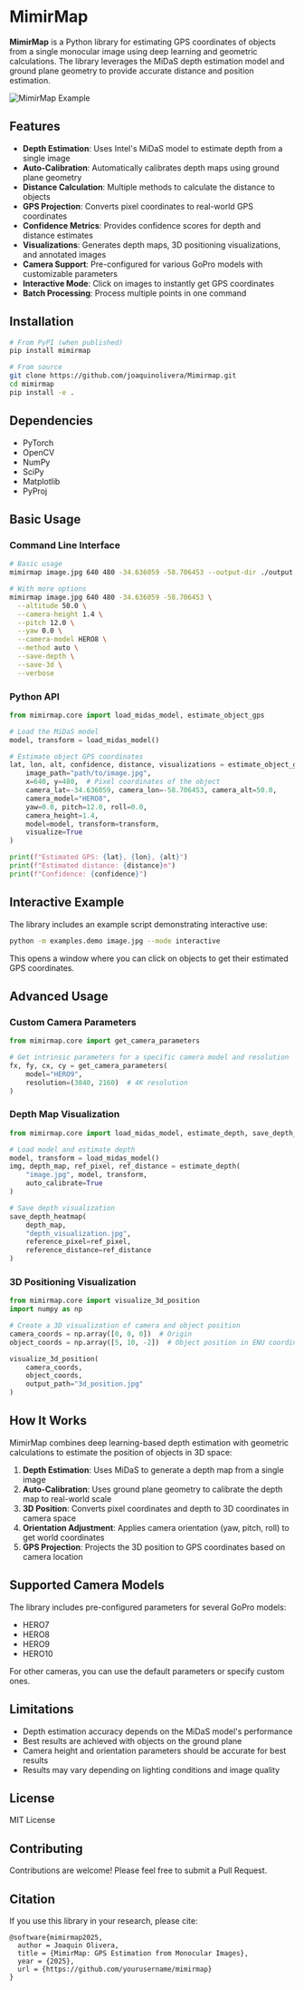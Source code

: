 # MimirMap

**MimirMap** is a Python library for estimating GPS coordinates of objects from a single monocular image using deep learning and geometric calculations. The library leverages the MiDaS depth estimation model and ground plane geometry to provide accurate distance and position estimation.

![MimirMap Example](https://via.placeholder.com/800x400?text=MimirMap+Example)

## Features

- **Depth Estimation**: Uses Intel's MiDaS model to estimate depth from a single image
- **Auto-Calibration**: Automatically calibrates depth maps using ground plane geometry
- **Distance Calculation**: Multiple methods to calculate the distance to objects
- **GPS Projection**: Converts pixel coordinates to real-world GPS coordinates
- **Confidence Metrics**: Provides confidence scores for depth and distance estimates
- **Visualizations**: Generates depth maps, 3D positioning visualizations, and annotated images
- **Camera Support**: Pre-configured for various GoPro models with customizable parameters
- **Interactive Mode**: Click on images to instantly get GPS coordinates
- **Batch Processing**: Process multiple points in one command

## Installation

```bash
# From PyPI (when published)
pip install mimirmap

# From source
git clone https://github.com/joaquinolivera/Mimirmap.git
cd mimirmap
pip install -e .
```

## Dependencies

- PyTorch
- OpenCV
- NumPy
- SciPy
- Matplotlib
- PyProj

## Basic Usage

### Command Line Interface

```bash
# Basic usage
mimirmap image.jpg 640 480 -34.636059 -58.706453 --output-dir ./output

# With more options
mimirmap image.jpg 640 480 -34.636059 -58.706453 \
  --altitude 50.0 \
  --camera-height 1.4 \
  --pitch 12.0 \
  --yaw 0.0 \
  --camera-model HERO8 \
  --method auto \
  --save-depth \
  --save-3d \
  --verbose
```

### Python API

```python
from mimirmap.core import load_midas_model, estimate_object_gps

# Load the MiDaS model
model, transform = load_midas_model()

# Estimate object GPS coordinates
lat, lon, alt, confidence, distance, visualizations = estimate_object_gps(
    image_path="path/to/image.jpg",
    x=640, y=480,  # Pixel coordinates of the object
    camera_lat=-34.636059, camera_lon=-58.706453, camera_alt=50.0,
    camera_model="HERO8",
    yaw=0.0, pitch=12.0, roll=0.0,
    camera_height=1.4,
    model=model, transform=transform,
    visualize=True
)

print(f"Estimated GPS: {lat}, {lon}, {alt}")
print(f"Estimated distance: {distance}m")
print(f"Confidence: {confidence}")
```

## Interactive Example

The library includes an example script demonstrating interactive use:

```bash
python -m examples.demo image.jpg --mode interactive
```

This opens a window where you can click on objects to get their estimated GPS coordinates.

## Advanced Usage

### Custom Camera Parameters

```python
from mimirmap.core import get_camera_parameters

# Get intrinsic parameters for a specific camera model and resolution
fx, fy, cx, cy = get_camera_parameters(
    model="HERO9",
    resolution=(3840, 2160)  # 4K resolution
)
```

### Depth Map Visualization

```python
from mimirmap.core import load_midas_model, estimate_depth, save_depth_heatmap

# Load model and estimate depth
model, transform = load_midas_model()
img, depth_map, ref_pixel, ref_distance = estimate_depth(
    "image.jpg", model, transform,
    auto_calibrate=True
)

# Save depth visualization
save_depth_heatmap(
    depth_map,
    "depth_visualization.jpg",
    reference_pixel=ref_pixel,
    reference_distance=ref_distance
)
```

### 3D Positioning Visualization

```python
from mimirmap.core import visualize_3d_position
import numpy as np

# Create a 3D visualization of camera and object position
camera_coords = np.array([0, 0, 0])  # Origin
object_coords = np.array([5, 10, -2])  # Object position in ENU coordinates

visualize_3d_position(
    camera_coords,
    object_coords,
    output_path="3d_position.jpg"
)
```

## How It Works

MimirMap combines deep learning-based depth estimation with geometric calculations to estimate the position of objects in 3D space:

1. **Depth Estimation**: Uses MiDaS to generate a depth map from a single image
2. **Auto-Calibration**: Uses ground plane geometry to calibrate the depth map to real-world scale
3. **3D Position**: Converts pixel coordinates and depth to 3D coordinates in camera space
4. **Orientation Adjustment**: Applies camera orientation (yaw, pitch, roll) to get world coordinates
5. **GPS Projection**: Projects the 3D position to GPS coordinates based on camera location

## Supported Camera Models

The library includes pre-configured parameters for several GoPro models:

- HERO7
- HERO8
- HERO9
- HERO10

For other cameras, you can use the default parameters or specify custom ones.

## Limitations

- Depth estimation accuracy depends on the MiDaS model's performance
- Best results are achieved with objects on the ground plane
- Camera height and orientation parameters should be accurate for best results
- Results may vary depending on lighting conditions and image quality

## License

MIT License

## Contributing

Contributions are welcome! Please feel free to submit a Pull Request.

## Citation

If you use this library in your research, please cite:

```
@software{mimirmap2025,
  author = Joaquin Olivera,
  title = {MimirMap: GPS Estimation from Monocular Images},
  year = {2025},
  url = {https://github.com/yourusername/mimirmap}
}
```